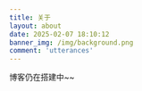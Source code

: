 ```yaml
---
title: 关于
layout: about
date: 2025-02-07 18:10:12
banner_img: /img/background.png
comment: 'utterances'
---
```


博客仍在搭建中~~